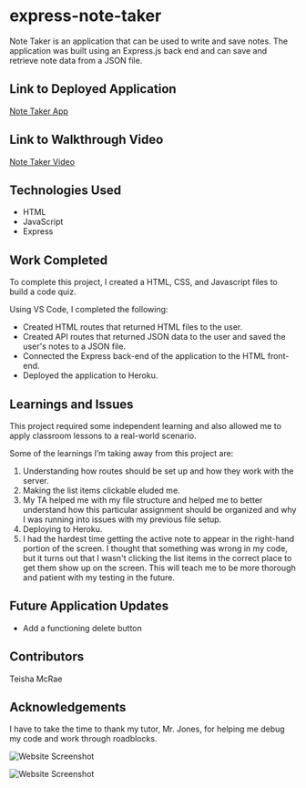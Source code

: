 # express-note-taker
Note Taker is an application that can be used to write and save notes. The application was built using an Express.js back end and can save and retrieve note data from a JSON file.

## Link to Deployed Application
[Note Taker App](https://tjm-express-note-taker.herokuapp.com/)

## Link to Walkthrough Video
[Note Taker Video](https://www.loom.com/share/3969ceff0b4148e0a66767f694cd225e)

## Technologies Used
* HTML
* JavaScript
* Express
 
## Work Completed

To complete this project, I created a HTML, CSS, and Javascript files to build a code quiz.

Using VS Code, I completed the following:

* Created HTML routes that returned HTML files to the user.
* Created API routes that returned JSON data to the user and saved the user's notes to a JSON file.
* Connected the Express back-end of the application to the HTML front-end.
* Deployed the application to Heroku.
 
## Learnings and Issues
 
This project required some independent learning and also allowed me to apply classroom lessons to a real-world scenario.

Some of the learnings I’m taking away from this project are:
1. Understanding how routes should be set up and how they work with the server.
2. Making the list items clickable eluded me.
3. My TA helped me with my file structure and helped me to better understand how this particular assignment should be organized and why I was running into issues with my previous file setup.
4. Deploying to Heroku.
5. I had the hardest time getting the active note to appear in the right-hand portion of the screen. I thought that something was wrong in my code, but it turns out that I wasn't clicking the list items in the correct place to get them show up on the screen. This will teach me to be more thorough and patient with my testing in the future.

## Future Application Updates

* Add a functioning delete button

 
## Contributors
Teisha McRae

## Acknowledgements
I have to take the time to thank my tutor, Mr. Jones, for helping me debug my code and work through roadblocks.

![Website Screenshot](https://user-images.githubusercontent.com/73713665/116962335-b0a8c880-ac73-11eb-9e88-db3834b81152.png)

![Website Screenshot](https://user-images.githubusercontent.com/73713665/116962370-c7e7b600-ac73-11eb-8b6c-7ddc2958c9b9.png)
